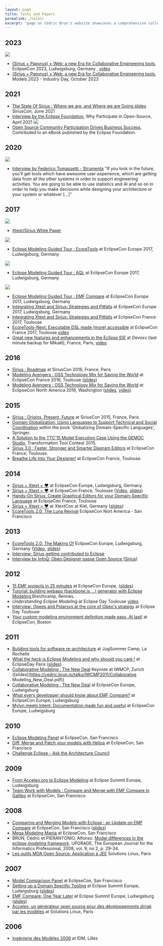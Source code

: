 ```yaml
---
layout: page
title: Talks and Papers
permalink: /talks/ 
excerpt: "page on Cédric Brun's website showcases a comprehensive collection of his presentations and publications. It features talks and papers delivered at various conferences and events, reflecting his expertise in software engineering, open-source technology, and model-based engineering. This page serves as a valuable resource for those interested in Cédric's contributions to the field of software development and his role in advancing open-source initiatives and modeling technologies."
---
```

## 2023
[![](https://cedric.brun.io/talks/EclipseCon2023/thumbnail.png)](https://cedric.brun.io/talks/EclipseCon2023/EclipseCon_SiriusPapyrus_Web.pdf) 
* [(Sirius + Papyrus) × Web: a new Era for Collaborative Engineering tools](https://www.eclipsecon.org/2023/sessions/sirius-papyrus-%C3%97-web-new-era-collaborative-engineering-tools), EclipseCon 2023, Ludwigsburg, Germany , [video](https://www.youtube.com/watch?v=18MuxEVm6y0)
* [(Sirius + Papyrus) × Web: a new Era for Collaborative Engineering tools](https://conf.researchr.org/track/models-2023/models-2023-industry-days#program), Models 2023 - Industry Day, October 2023

## 2021
* [The State Of Sirius : Where we are, and Where we are Going](https://www.youtube.com/watch?v=MBc6O_pxinA),[slides](https://cedric.brun.io/talks/SiriusCon2021/SiriusCon_2021-The_State_of_Sirius_Where_We_Are_and_Where_We_Are_Going.pdf) SiriusCon, June 2021
* [Interview by the Eclipse Foundation](https://www.youtube.com/watch?v=zh6uTWMIqzs), Why Participate in Open-Source, April 2021
[![](https://cedric.brun.io/talks/2021-book.webp)](https://outreach.eclipse.foundation/participate-open-source-ebook) 
* [Open Source Community Participation Drives Business Success](https://outreach.eclipse.foundation/participate-open-source-ebook), Contributed to an eBook published by the Eclipse Foundation.

## 2020
[![](https://cedric.brun.io/talks/2020-interview.jpg)](https://tomassetti.me/interview-with-cedric-brun/)
* [Interview by Federico Tomassetti - Strumenta](https://tomassetti.me/interview-with-cedric-brun/) "If you look in the future, you’ll get tools which have awesome user experience, which are getting data from all the other systems in order to support engineering activities. You are going to be able to use statistics and AI and so on in order to help you make decisions while designing your architecture or your system or whatever [...]"


## 2017
[![](https://cedric.brun.io/talks/cover_whitepaper_xtext_sirius.png)](https://www.obeodesigner.com/en/white-paper-xtext-sirius)
* [Xtext/Sirius White Paper](https://www.obeodesigner.com/en/white-paper-xtext-sirius)

[![](https://cedric.brun.io/talks/EclipseConEU2017/ecoretools_thumbnail.png)](https://cedric.brun.io/talks/EclipseConEU2017/EclipseModelingGuidedTour-ecoretools.pdf)
* [Eclipse Modeling Guided Tour : EcoreTools](https://cedric.brun.io/talks/EclipseConEU2017/EclipseModelingGuidedTour-ecoretools.pdf) at EclipseCon Europe 2017, Ludwigsburg, Germany

[![](https://cedric.brun.io/talks/EclipseConEU2017/aql_thumbnail.png)](https://cedric.brun.io/talks/EclipseConEU2017/EclipseModelingGuidedTour-aql.pdf)
* [Eclipse Modeling Guided Tour : AQL](https://cedric.brun.io/talks/EclipseConEU2017/EclipseModelingGuidedTour-aql.pdf) at EclipseCon Europe 2017, Ludwigsburg, Germany
  
[![](https://cedric.brun.io/talks/EclipseConEU2017/compare_thumbnail.png)](https://cedric.brun.io/talks/EclipseConEU2017/EclipseModelingGuidedTour-compare.pdf)
* [Eclipse Modeling Guided Tour : EMF Compare](https://cedric.brun.io/talks/EclipseConEU2017/EclipseModelingGuidedTour-compare.pdf) at EclipseCon Europe 2017, Ludwigsburg, Germany
* [Integrating Xtext and Sirius: Strategies and Pitfalls](https://cedric.brun.io/talks/EclipseConEU2017/Sirius%20and%20Xtext-%20ECE.pdf) at EclipseCon Europe 2017, Ludwigsburg, Germany
* [Integrating Xtext and Sirius: Strategies and Pitfalls](https://www.slideshare.net/cbrun/integrating-xtext-and-sirius-strategies-and-pitfalls) at EclipseCon France 2017, Toulouse
* [EcoreTools-Next: Executable DSL made (more) accessible](https://cedric.brun.io/talks/EclipseConFR2017/ALE_talk.pdf) at EclipseCon France 2017, Toulouse  [video](https://www.youtube.com/watch?v=x4viqEFN7PU)
* [Great new features and enhancements in the Eclipse IDE](https://www.slideshare.net/mikaelbarbero/whats-new-in-eclipse-oxygen-devoxx-france-2017) at Devoxx (last minute backup for Mikaël), France, Paris,  [video](https://www.youtube.com/watch?v=jIcFiFZppSw)

## 2016
* [Sirius : Roadmap](https://cedric.brun.io/talks/SiriusCon2016/slides/#/) at SiriusCon 2016, France, Paris
* [Modeling Avengers : OSS Technology Mix for Saving the World](https://www.eclipsecon.org/france2016/session/modeling-avengers-open-source-technology-mix-saving-world) at EclipseCon France 2016, Toulouse ([slides](https://cedric.brun.io/talks/ModelingAvengers/#/))
* [Modeling Avengers : OSS Technology Mix for Saving the World](https://www.infoq.com/presentations/smart-farming-system-tools) at EclipseCon North America 2016, Washington ([slides](https://cedric.brun.io/talks/ModelingAvengers/#/), [video](https://www.infoq.com/presentations/smart-farming-system-tools))

## 2015
* [Sirius : Origins, Present, Future](https://cedric.brun.io/talks/SiriusOriginsPresentFuture/#/) at SiriusCon 2015, France, Paris
* [Domain Globalization: Using Languages to Support Technical and Social Coordination](https://link.springer.com/chapter/10.1007/978-3-319-26172-0_5) within the book 'Globalizing Domain-Specific Languages', Springer.
* [A Solution to the TTC'15 Model Execution Case Using the GEMOC Studio](https://hal.inria.fr/hal-01152342/), Transformation Tool Contest 2015.
* [Sirius 3.0 : Faster, Stronger and Smarter Diagram Editors](https://cedric.brun.io/talks/Sirius300FasterStrongerSmarter/slides/#/) at EclipseCon France, Toulouse.
* [Breathe Life Into Your Designer!](https://siriuslab.github.io/talks/BreatheLifeInYourDesigner/slides/index.html) at EclipseCon France, Toulouse.

## 2014

* [Sirius + Xtext = ♥](https://www.eclipsecon.org/europe2014/session/sirius-xtext-%E2%99%A5) at EclipseCon Europe, Ludwigsburg, Germany. 
* [Sirius + Xtext = ♥](https://www.eclipsecon.org/france2014/sites/default/files/slides/Xtext_Sirius.pdf) at EclipseCon France, Toulouse ([Video](https://www.youtube.com/watch?v=Ha0FbmcLjYY), [slides](https://www.eclipsecon.org/france2014/sites/default/files/slides/Xtext_Sirius.pdf))
* [Hands-On Sirius: Create Graphical Editors for your Domain-Specific Language](https://www.eclipsecon.org/france2014/session/hands-sirius-create-graphical-editors-your-domain-specific-language) at EclipseCon France, Toulouse
* [Sirius + Xtext = ♥](https://cedric.brun.io/talks/XtextCon2014/Xtext_Sirius.pdf) at XtextCon at Kiel, Germany ([slides](https://cedric.brun.io/talks/XtextCon2014/Xtext_Sirius.pdf))
* [EcoreTools 2.0: The Luna Revival](https://cedric.brun.io/talks/EclipseConUS2014/EcoreTools2.pdf) EclipseCon Nort America - San Francisco

## 2013

* [EcoreTools 2.0: The Making Of](https://www.eclipsecon.org/europe2013/ecoretools-20-making) EclipseCon Europe, Ludwigsburg, Germany ([Video](https://www.youtube.com/watch?v=XSP-oAmmS_E), [slides](https://www.eclipsecon.org/europe2013/sites/eclipsecon.org.europe2013/files/EcoreTools2.pdf))
* [Interview: Sirius getting contributed to Eclipse](https://www.youtube.com/watch?v=hyDxSmbSi2g)
* [Interview by InfoQ: Obeo Designer passe Open Source (Sirius)](https://www.infoq.com/fr/interviews/obeo-designer-open-source-sirius/)

## 2012

* [15 EMF projects in 25 minutes](https://cedric.brun.io/talks/EclipseConEU2012/15EMFprojectsin25minutes2012.pdf) at EclipseCon Europe, ([slides](https://cedric.brun.io/talks/EclipseConEU2012/15EMFprojectsin25minutes2012.pdf))
* [Tutorial: building webapp (backbone.js, ..) generator with Eclipse Modeling ](https://plus.google.com/+C%C3%A9dricBrun/posts/EKgDZ1grtEv) Breizhcamp, Rennes.
* *Understanding Eclipse Modeling*  at Eclipse Day Toulouse [video](https://www.youtube.com/watch?v=sFf34a5u92U)
* [Interview: Opees and Polarsys at the core of Obeo's strategy](https://www.youtube.com/watch?v=DD-miRQlnQc) at Eclipse Day Toulouse
* [Your custom modeling environment definition made easy. At last!](https://www.eclipsecon.org/2013/sessions/your-custom-modeling-environment-definition-made-easy-last) at EclipseCon, Boston


## 2011

* [Building tools for software re-architecture](https://sites.google.com/site/jugsummercamp/) at JugSummer Camp, La Rochelle
* [What the heck is Eclipse Modeling and why should you care !](https://cedric.brun.io/talks/EclipseDayParis2011/EclipseModeling.pdf) at EclipseDay Paris ([slides](https://cedric.brun.io/talks/EclipseDayParis2011/EclipseModeling.pdf))
* [Collaborative Modeling : The New Deal](https://dl.acm.org/citation.cfm?id=2000411&dl=ACM&coll=DL&CFID=484729923&CFTOKEN=19061534) Keynote at IWMCP, Zurich ([slides](https://cedric.brun.io/talks/IWCMP2011/Collaborative Modeling_New_Deal.pdf))
* [Collaborative Modeling : The New Deal](https://www.eclipsecon.org/europe2011/sessions/collaborative-modeling-new-deal.html) at EclipseCon Europe, Ludwigsburg
* [What every developper should know about EMF Compare?](https://cedric.brun.io/talks/EclipseConEurope2011/CompareEcon.pdf) at EclipseCon Europe, Ludwigsburg
* [Mylyn meets Intent: Documentation made fun and useful](https://cedric.brun.io/talks/EclipseConEurope2011/Intent.pdf) at EclipseCon Europe, Ludwigsburg



## 2010

* [Eclipse Modeling Panel](https://www.eclipsecon.org/2010/sessions/index8474.html?id=1528) at EclipseCon, San Francisco
* [Diff, Merge and Patch your models with Helios](https://cedric.brun.io/talks/EclipseConUS2010/Compare.pdf) at EclipseCon, San Francisco
* [Challenge Eclipse - Ask the Architecture Council](https://www.eclipsecon.org/2010/sessions/index3b81.html?id=1209)

## 2009

* [From Acceleo.org to Eclipse Modeling](https://cedric.brun.io/talks/EclipseSummit2009/from_Acceleo.org_to_Eclipse_Modeling.pdf) at Eclipse Summit Europe, Ludwigsburg
* [Team Work with Models : Compare and Merge with EMF Compare in Galileo](https://cedric.brun.io/talks/EclipseConUS2009/TeamWorkWithModels_econ2009.pdf) at EclipseCon, San Francisco

## 2008

* [Comparing and Merging Models with Eclipse : an Update on EMF Compare](https://www.eclipsecon.org/2008/index7123.html?page=sub/&id=328) at EclipseCon, San Francisco ([slides](https://cedric.brun.io/talks/EclipseConUS2008/EMFCompare_update_2008.pdf))
* [Mega Modeling Mania](https://www.eclipsecon.org/2008/index17da.html?page=sub/&id=564) at EclipseCon, San Francisco
* BRUN, Cédric et PIERANTONIO, Alfonso. [Model differences in the eclipse modeling framework](https://cedric.brun.io/talks/Upgrade2008/preprint-upgrade-vol-IX-2.pdf). UPGRADE, The European Journal for the Informatics Professional, 2008, vol. 9, no 2, p. 29-34.
* [Les outils MDA Open Source: Application à JEE](https://cedric.brun.io/talks/SolutionsLinux2008/MDAOpenSource.pdf) Solutions Linux, Paris


## 2007
* [Model Comparison Panel](https://cedric.brun.io/talks/EclipseConUS2007/panel.pdf) at EclipseCon, San Francisco
* [Setting up a Domain Specific Tooling](https://www.eclipsecon.org/summiteurope2007/index337e.html?page=detail/&id=17) at Eclipse Summit Europe, Ludwigsburg ([slides](https://www.eclipsecon.org/summiteurope2007/presentations/ESE2007_SettingUpDSMtooling.pdf))
* [EMF Compare: One Year Later](https://www.eclipsecon.org/summiteurope2007/index34ed.html?page=detail/&id=24) at Eclipse Summit Europe, Ludwigsburg ([slides](https://cedric.brun.io/talks/EclipseSummit2007/EMFCompare_OneYearLater.pdf))
* [Acceleo, un générateur open source pour des développements dirigé par les modèles](https://cedric.brun.io/talks/SolutionsLinux2007/SolutionsLinux2007-Acceleo.pdf) at Solutions Linux, Paris

## 2006
* [Ingénierie des Modèles 2006](https://cedric.brun.io/talks/IDM06/Obeo.pdf) at IDM, Lilles
